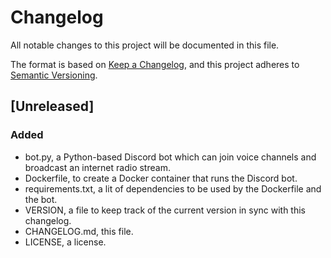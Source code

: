 # Changelog

All notable changes to this project will be documented in this file.

The format is based on [Keep a Changelog](https://keepachangelog.com/en/1.1.0/),
and this project adheres to [Semantic Versioning](https://semver.org/spec/v2.0.0.html).

## [Unreleased]

### Added
- bot.py, a Python-based Discord bot which can join voice channels and broadcast an internet radio stream.
- Dockerfile, to create a Docker container that runs the Discord bot.
- requirements.txt, a lit of dependencies to be used by the Dockerfile and the bot.
- VERSION, a file to keep track of the current version in sync with this changelog.
- CHANGELOG.md, this file.
- LICENSE, a license.
